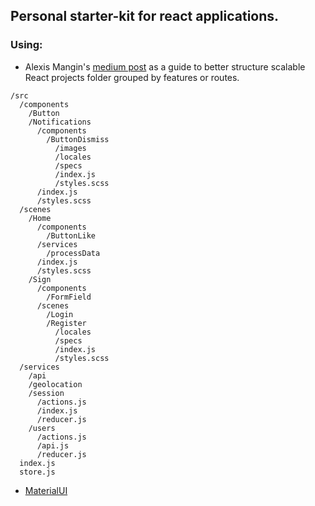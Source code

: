 ## Personal starter-kit for react applications.

### Using:
- Alexis Mangin's [medium post](https://medium.com/@alexmngn/how-to-better-organize-your-react-applications-2fd3ea1920f1) as a guide to     better structure scalable React projects folder grouped by features or routes.
```
/src
  /components 
    /Button 
    /Notifications
      /components
        /ButtonDismiss  
          /images
          /locales
          /specs 
          /index.js
          /styles.scss
      /index.js
      /styles.scss
  /scenes
    /Home 
      /components 
        /ButtonLike
      /services
        /processData
      /index.js
      /styles.scss
    /Sign 
      /components 
        /FormField
      /scenes
        /Login
        /Register 
          /locales
          /specs
          /index.js
          /styles.scss
  /services
    /api
    /geolocation
    /session
      /actions.js
      /index.js
      /reducer.js
    /users
      /actions.js
      /api.js
      /reducer.js
  index.js 
  store.js
  ```
- [MaterialUI](https://github.com/mui-org/material-ui)
